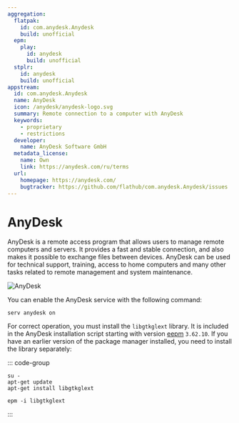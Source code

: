 ```yaml
---
aggregation:
  flatpak:
    id: com.anydesk.Anydesk
    build: unofficial
  epm:
    play:
      id: anydesk
      build: unofficial
  stplr:
    id: anydesk
    build: unofficial
appstream:
  id: com.anydesk.Anydesk
  name: AnyDesk
  icon: /anydesk/anydesk-logo.svg
  summary: Remote connection to a computer with AnyDesk
  keywords:
    - proprietary
    - restrictions
  developer:
    name: AnyDesk Software GmbH
  metadata_license:
    name: Own
    link: https://anydesk.com/ru/terms
  url:
    homepage: https://anydesk.com/
    bugtracker: https://github.com/flathub/com.anydesk.Anydesk/issues
---
```


# AnyDesk

AnyDesk is a remote access program that allows users to manage remote computers and servers. It provides a fast and stable connection, and also makes it possible to exchange files between devices. AnyDesk can be used for technical support, training, access to home computers and many other tasks related to remote management and system maintenance.

![AnyDesk](/anydesk/anydesk-1.png)

<!--@include: @en/apps/.parts/install/content-flatpak.md-->
<!--@include: @en/apps/.parts/install/content-stplr.md-->
<!--@include: @en/apps/.parts/install/content-epm-play.md-->

You can enable the AnyDesk service with the following command:

```shell
serv anydesk on
```

For correct operation, you must install the `libgtkglext` library. It is included in the AnyDesk installation script starting with version [eepm](/en/package-manager/epm/) `3.62.10`. If you have an earlier version of the package manager installed, you need to install the library separately:

::: code-group

```shell[apt-get]
su -
apt-get update
apt-get install libgtkglext
```

```shell[epm]
epm -i libgtkglext
```

:::
